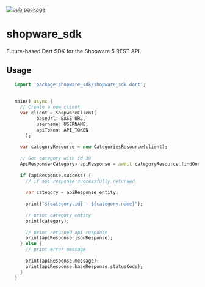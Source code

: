 
[![pub package](https://img.shields.io/pub/v/shopware_sdk.svg)](https://pub.dartlang.org/packages/shopware_sdk)

# shopware_sdk

Future-based Dart SDK for the Shopware 5 REST API.

## Usage

```dart
   import 'package:shopware_sdk/shopware_sdk.dart';
   
   
   main() async {
     // Create a new client
     var client = ShopwareClient(
           baseUrl: BASE_URL, 
           username: USERNAME, 
           apiToken: API_TOKEN
       );
   
     var categoryResource = new CategoriesResource(client);
   
     // Get category with id 39
     ApiResponse<Category> apiResponse = await categoryResource.findOne(39);
   
     if (apiResponse.success) {
       // if api response successfully returned
   
       var category = apiResponse.entity;
   
       print("${category.id} - ${category.name}");
   
       // print category entity
       print(category);
   
       // print returned api response
       print(apiResponse.jsonResponse);
     } else {
       // print error message
   
       print(apiResponse.message);
       print(apiResponse.baseResponse.statusCode);
     }
   }
```


